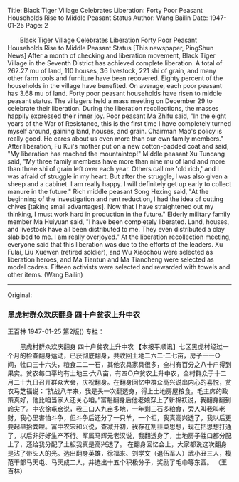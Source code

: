 Title: Black Tiger Village Celebrates Liberation: Forty Poor Peasant Households Rise to Middle Peasant Status
Author: Wang Bailin
Date: 1947-01-25
Page: 2

　　Black Tiger Village Celebrates Liberation
    Forty Poor Peasant Households Rise to Middle Peasant Status
    [This newspaper, PingShun News] After a month of checking and liberation movement, Black Tiger Village in the Seventh District has achieved complete liberation. A total of 262.27 mu of land, 110 houses, 36 livestock, 221 shi of grain, and many other farm tools and furniture have been recovered. Eighty percent of the households in the village have benefited. On average, each poor peasant has 3.68 mu of land. Forty poor peasant households have risen to middle peasant status. The villagers held a mass meeting on December 29 to celebrate their liberation. During the liberation recollections, the masses happily expressed their inner joy. Poor peasant Ma Zhifu said, "In the eight years of the War of Resistance, this is the first time I have completely turned myself around, gaining land, houses, and grain. Chairman Mao's policy is really good. He cares about us even more than our own family members." After liberation, Fu Kui's mother put on a new cotton-padded coat and said, "My liberation has reached the mountaintop!" Middle peasant Xu Tuncang said, "My three family members have more than nine mu of land and more than three shi of grain left over each year. Others call me 'old rich,' and I was afraid of struggle in my heart. But after the struggle, I was also given a sheep and a cabinet. I am really happy. I will definitely get up early to collect manure in the future." Rich middle peasant Song Hexing said, "At the beginning of the investigation and rent reduction, I had the idea of cutting chives [taking small advantages]. Now that I have straightened out my thinking, I must work hard in production in the future." Elderly military family member Ma Huiyuan said, "I have been completely liberated. Land, houses, and livestock have all been distributed to me. They even distributed a clay slab bed to me. I am really overjoyed."
    At the liberation recollection meeting, everyone said that this liberation was due to the efforts of the leaders. Xu Fulai, Liu Xuewen (retired soldier), and Wu Xiaochou were selected as liberation heroes, and Ma Tiantun and Ma Tiancheng were selected as model cadres. Fifteen activists were selected and rewarded with towels and other items. (Wang Bailin)



<hr /> 

Original: 


### 黑虎村群众欢庆翻身  四十户贫农上升中农
王百林
1947-01-25
第2版()
专栏：

　　黑虎村群众欢庆翻身
    四十户贫农上升中农
    【本报平顺讯】七区黑虎村经过一个月的检查翻身运动，已获彻底翻身，共收回土地二六二·二七亩，房子一一○间，牲口三十六头，粮食二二一石，其他农具家具很多，全村有百分之八十户得到果实。贫农每口平均有土地三·六八亩，有四○户贫农上升中农，全村群众于十二月二十九日召开群众大会，庆祝翻身。在翻身回忆中群众高兴说出内心的喜悦，贫农马芝福说：“抗战八年来，我是头一次翻透身，得上土地房屋粮食。毛主席的政策真好，他比咱当家人还关心咱。”富魁翻身后他老娘穿上了新棉袄说，我翻身翻到岭尖了。中农徐屯仓说，我三口人九亩多地，一年剩三石多粮食，旁人叫我叫老财，我心里害怕斗争，但斗争后还分了一只羊，一个柜，我真高兴透了，我以后更要起早拾粪哩。富中农宋和兴说，查减开初，我存在割韭菜思想，现在把思想打通了，以后非好好生产不行。军属马辉元老汉说，我翻透身了，土地房子牲口都分配上了，还给我分配了土板我真是高兴透了。
    在翻身回忆会上，大家都说这次翻身是沾了带头人的光。选出翻身英雄，徐福来、刘学文（退伍军人）武小丑三人，模范干部马天屯、马天成二人，并选出十五个积极分子，奖励了毛巾等东西。        （王百林）
